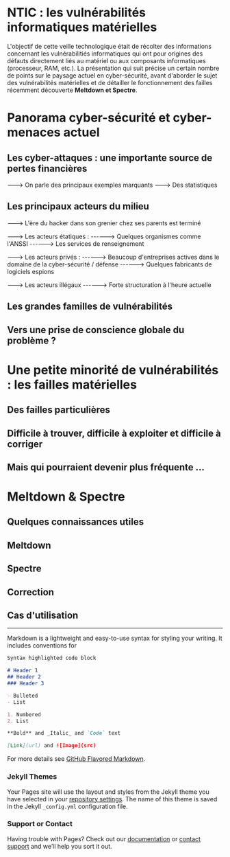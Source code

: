 # NTIC : les vulnérabilités informatiques matérielles

L'objectif de cette veille technologique était de récolter des informations concernant les vulnérabilitiés informatiques qui ont pour origines des défauts directement liés au matériel ou aux composants informatiques (processeur, RAM, etc.). La présentation qui suit précise un certain nombre de points sur le paysage actuel en cyber-sécurité, avant d'aborder le sujet des vulnérabilités matérielles et de détailler le fonctionnement des failles récemment découverte **Meltdown et Spectre**.

# Panorama cyber-sécurité et cyber-menaces actuel  

## Les cyber-attaques : une importante source de pertes financières

---> On parle des principaux exemples marquants
---> Des statistiques

## Les principaux acteurs du milieu

---> L'ère du hacker dans son grenier chez ses parents est terminé

---> Les acteurs étatiques : 
------> Quelques organismes comme l'ANSSI
------> Les services de renseignement

---> Les acteurs privés :
------> Beaucoup d'entreprises actives dans le domaine de la cyber-sécurité / défense
------> Quelques fabricants de logiciels espions

---> Les acteurs illégaux
------> Forte structuration à l'heure actuelle

## Les grandes familles de vulnérabilités
## Vers une prise de conscience globale du problème ?


# Une petite minorité de vulnérabilités : les failles matérielles

## Des failles particulières
## Difficile à trouver, difficile à exploiter et difficile à corriger
## Mais qui pourraient devenir plus fréquente ...


# Meltdown & Spectre

## Quelques connaissances utiles
## Meltdown
## Spectre
## Correction
## Cas d'utilisation




















---------------------------------------------------------------------------------------------------------------------------



Markdown is a lightweight and easy-to-use syntax for styling your writing. It includes conventions for

```markdown
Syntax highlighted code block

# Header 1
## Header 2
### Header 3

- Bulleted
- List

1. Numbered
2. List

**Bold** and _Italic_ and `Code` text

[Link](url) and ![Image](src)
```

For more details see [GitHub Flavored Markdown](https://guides.github.com/features/mastering-markdown/).

### Jekyll Themes

Your Pages site will use the layout and styles from the Jekyll theme you have selected in your [repository settings](https://github.com/tduboudi/Meltdown-Spectre/settings). The name of this theme is saved in the Jekyll `_config.yml` configuration file.

### Support or Contact

Having trouble with Pages? Check out our [documentation](https://help.github.com/categories/github-pages-basics/) or [contact support](https://github.com/contact) and we’ll help you sort it out.
